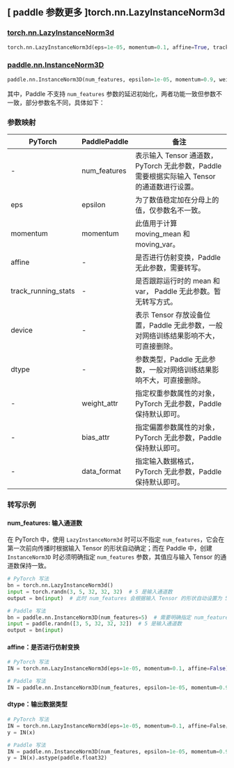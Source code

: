 ## [ paddle 参数更多 ]torch.nn.LazyInstanceNorm3d
### [torch.nn.LazyInstanceNorm3d](https://pytorch.org/docs/stable/generated/torch.nn.LazyInstanceNorm3d.html)

```python
torch.nn.LazyInstanceNorm3d(eps=1e-05, momentum=0.1, affine=True, track_running_stats=True, device=None, dtype=None)
```

### [paddle.nn.InstanceNorm3D](https://www.paddlepaddle.org.cn/documentation/docs/zh/develop/api/paddle/nn/InstanceNorm3D_cn.html)

```python
paddle.nn.InstanceNorm3D(num_features, epsilon=1e-05, momentum=0.9, weight_attr=None, bias_attr=None, data_format="NCDHW", name=None)
```

其中，Paddle 不支持 `num_features` 参数的延迟初始化，两者功能一致但参数不一致，部分参数名不同，具体如下：
### 参数映射

| PyTorch       | PaddlePaddle | 备注                                                   |
| ------------- | ------------ | ------------------------------------------------------ |
| -             | num_features   | 表示输入 Tensor 通道数，PyTorch 无此参数，Paddle 需要根据实际输入 Tensor 的通道数进行设置。  |
| eps                 | epsilon      | 为了数值稳定加在分母上的值，仅参数名不一致。                    |
| momentum            | momentum     | 此值用于计算 moving_mean 和 moving_var。                        |
| affine              | -            | 是否进行仿射变换，Paddle 无此参数，需要转写。               |
| track_running_stats | -            | 是否跟踪运行时的 mean 和 var， Paddle 无此参数。暂无转写方式。         |
| device              | -            | 表示 Tensor 存放设备位置，Paddle 无此参数，一般对网络训练结果影响不大，可直接删除。  |
| dtype               | -            | 参数类型，Paddle 无此参数，一般对网络训练结果影响不大，可直接删除。         |
| -                   | weight_attr  | 指定权重参数属性的对象，PyTorch 无此参数，Paddle 保持默认即可。 |
| -                   | bias_attr    | 指定偏置参数属性的对象，PyTorch 无此参数，Paddle 保持默认即可。 |
| -                   | data_format  | 指定输入数据格式，PyTorch 无此参数，Paddle 保持默认即可。       |

### 转写示例

#### num_features: 输入通道数
在 PyTorch 中，使用 `LazyInstanceNorm3d` 时可以不指定 `num_features`，它会在第一次前向传播时根据输入 Tensor 的形状自动确定；而在 Paddle 中，创建 `InstanceNorm3D` 时必须明确指定 `num_features` 参数，其值应与输入 Tensor 的通道数保持一致。
```python
# PyTorch 写法
bn = torch.nn.LazyInstanceNorm3d()
input = torch.randn(3, 5, 32, 32, 32)  # 5 是输入通道数
output = bn(input)  # 此时 num_features 会根据输入 Tensor 的形状自动设置为 5

# Paddle 写法
bn = paddle.nn.InstanceNorm3D(num_features=5)  # 需要明确指定 num_features
input = paddle.randn([3, 5, 32, 32, 32])  # 5 是输入通道数
output = bn(input)
```

#### affine：是否进行仿射变换
```python
# PyTorch 写法
IN = torch.nn.LazyInstanceNorm3d(eps=1e-05, momentum=0.1, affine=False)

# Paddle 写法
IN = paddle.nn.InstanceNorm3D(num_features, epsilon=1e-05, momentum=0.9, weight_attr=False, bias_attr=False) # 需要根据实际输入 Tensor 的通道数进行设置
```

#### dtype：输出数据类型
```python
# PyTorch 写法
IN = torch.nn.LazyInstanceNorm3d(eps=1e-05, momentum=0.1, affine=False， dtype=torch.float32)
y = IN(x)

# Paddle 写法
IN = paddle.nn.InstanceNorm3D(num_features, epsilon=1e-05, momentum=0.9, weight_attr=False, bias_attr=False) # 需要根据实际输入 Tensor 的通道数进行设置
y = IN(x).astype(paddle.float32)
```
